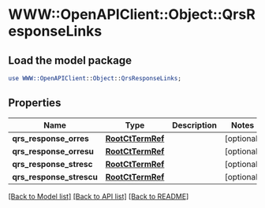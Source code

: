 # WWW::OpenAPIClient::Object::QrsResponseLinks

## Load the model package
```perl
use WWW::OpenAPIClient::Object::QrsResponseLinks;
```

## Properties
Name | Type | Description | Notes
------------ | ------------- | ------------- | -------------
**qrs_response_orres** | [**RootCtTermRef**](RootCtTermRef.md) |  | [optional] 
**qrs_response_orresu** | [**RootCtTermRef**](RootCtTermRef.md) |  | [optional] 
**qrs_response_stresc** | [**RootCtTermRef**](RootCtTermRef.md) |  | [optional] 
**qrs_response_strescu** | [**RootCtTermRef**](RootCtTermRef.md) |  | [optional] 

[[Back to Model list]](../README.md#documentation-for-models) [[Back to API list]](../README.md#documentation-for-api-endpoints) [[Back to README]](../README.md)


